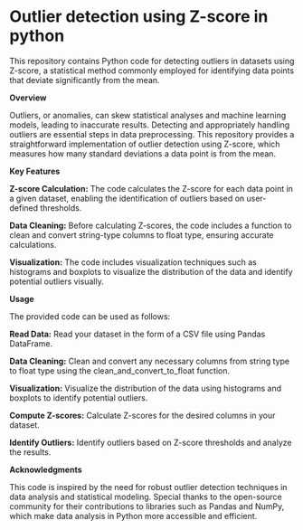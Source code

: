 # Outlier detection using Z-score in python
This repository contains Python code for detecting outliers in datasets using Z-score, a statistical method commonly employed for identifying data points that deviate significantly from the mean.


**Overview**

Outliers, or anomalies, can skew statistical analyses and machine learning models, leading to inaccurate results. Detecting and appropriately handling outliers are essential steps in data preprocessing. This repository provides a straightforward implementation of outlier detection using Z-score, which measures how many standard deviations a data point is from the mean.

**Key Features**

**Z-score Calculation:** The code calculates the Z-score for each data point in a given dataset, enabling the identification of outliers based on user-defined thresholds.

**Data Cleaning:** Before calculating Z-scores, the code includes a function to clean and convert string-type columns to float type, ensuring accurate calculations.

**Visualization:** The code includes visualization techniques such as histograms and boxplots to visualize the distribution of the data and identify potential outliers visually.


**Usage**

The provided code can be used as follows:

**Read Data:** Read your dataset in the form of a CSV file using Pandas DataFrame.

**Data Cleaning:** Clean and convert any necessary columns from string type to float type using the clean_and_convert_to_float function.

**Visualization:** Visualize the distribution of the data using histograms and boxplots to identify potential outliers.

**Compute Z-scores:** Calculate Z-scores for the desired columns in your dataset.

**Identify Outliers:** Identify outliers based on Z-score thresholds and analyze the results.



**Acknowledgments**

This code is inspired by the need for robust outlier detection techniques in data analysis and statistical modeling. Special thanks to the open-source community for their contributions to libraries such as Pandas and NumPy, which make data analysis in Python more accessible and efficient.
